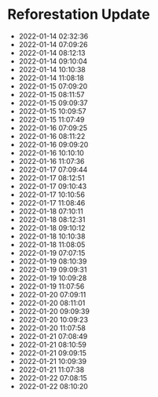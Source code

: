 # Reforestation Update

- 2022-01-14 02:32:36
- 2022-01-14 07:09:26
- 2022-01-14 08:12:13
- 2022-01-14 09:10:04
- 2022-01-14 10:10:38
- 2022-01-14 11:08:18
- 2022-01-15 07:09:20
- 2022-01-15 08:11:57
- 2022-01-15 09:09:37
- 2022-01-15 10:09:57
- 2022-01-15 11:07:49
- 2022-01-16 07:09:25
- 2022-01-16 08:11:22
- 2022-01-16 09:09:20
- 2022-01-16 10:10:10
- 2022-01-16 11:07:36
- 2022-01-17 07:09:44
- 2022-01-17 08:12:51
- 2022-01-17 09:10:43
- 2022-01-17 10:10:56
- 2022-01-17 11:08:46
- 2022-01-18 07:10:11
- 2022-01-18 08:12:31
- 2022-01-18 09:10:12
- 2022-01-18 10:10:38
- 2022-01-18 11:08:05
- 2022-01-19 07:07:15
- 2022-01-19 08:10:39
- 2022-01-19 09:09:31
- 2022-01-19 10:09:28
- 2022-01-19 11:07:56
- 2022-01-20 07:09:11
- 2022-01-20 08:11:01
- 2022-01-20 09:09:39
- 2022-01-20 10:09:23
- 2022-01-20 11:07:58
- 2022-01-21 07:08:49
- 2022-01-21 08:10:59
- 2022-01-21 09:09:15
- 2022-01-21 10:09:39
- 2022-01-21 11:07:38
- 2022-01-22 07:08:15
- 2022-01-22 08:10:20
